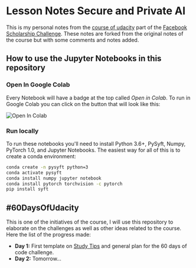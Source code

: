 # Lesson Notes Secure and Private AI

This is my personal notes from the [course of udacity](https://eu.udacity.com/course/secure-and-private-ai--ud185) part of the [Facebook Scholarship Challenge](https://eu.udacity.com/facebook-AI-scholarship). These notes are forked from the original notes of the course but with some comments and notes added.

## How to use the Jupyter Notebooks in this repository

### Open In Google Colab

Every Notebook will have a badge at the top called *Open in Colab*. To run in Google Colab you can click on the button that will look like this:

![Open In Colab](https://colab.research.google.com/assets/colab-badge.svg)

### Run locally

To run these notebooks you'll need to install Python 3.6+, PySyft, Numpy, PyTorch 1.0, and Jupyter Notebooks. The easiest way for all of this is to create a conda environment:

```bash
conda create -n pysyft python=3
conda activate pysyft
conda install numpy jupyter notebook
conda install pytorch torchvision -c pytorch
pip install syft
```

## #60DaysOfUdacity

This is one of the initiatives of the course, I will use this repository to elaborate on the challenges as well as other ideas related to the course. Here the list of the progress made:

* **Day 1:** First template on [Study Tips](Study%20Tips.md) and general plan for the 60 days of code challenge.
* **Day 2:** Tomorrow...
